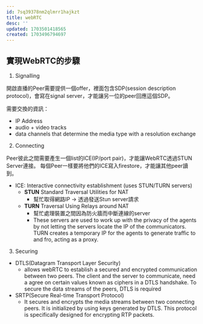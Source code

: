 ```yaml
---
id: 7sq39378nm2qlmrr1hajkzt
title: webRTC
desc: ''
updated: 1703501418565
created: 1703496794697
---
```


## 實現WebRTC的步驟

1. Signalling

開啟直播的Peer需要提供一個offer，裡面包含SDP(session description protocol)，會寫在signal server，才能讓另一位的peer回應這個SDP。

需要交換的資訊：
- IP Address
- audio + video tracks
- data channels that determine the media type with a resolution exchange

2. Connecting

Peer彼此之間需要產生一個list的ICE(IP/port pair)，才能讓WebRTC透過STUN Server連接。
每個Peer一樣要將他們的ICE寫入firestore，才能讓其他peer讀到。

- ICE: Interactive connectivity establishment (uses STUN/TURN servers)
  - **STUN** Standard Traversal Utilities for NAT
    - 幫忙取得網路IP -> 透過發送Stun server請求
  - **TURN** Traversal Using Relays around NAT
    - 幫忙處理裝置之間因為防火牆而中斷連線的server
    - These servers are used to work up with the privacy of the agents by not letting the servers locate the IP of the communicators. TURN creates a temporary IP for the agents to generate traffic to and fro, acting as a proxy.

3. Securing

- DTLS(Datagram Transport Layer Security)
  - allows webRTC to establish a secured and encrypted communication between two peers. The client and the server to communicate, need a agree on certain values known as ciphers in a DTLS handshake. To secure the data streams of the peers, DTLS is required
- SRTP(Secure Real-time Transport Protocol)
  - It secures and encrypts the media streams between two connecting peers. It is initialized by using keys generated by DTLS. This protocol is specifically designed for encrypting RTP packets.